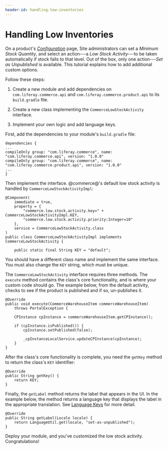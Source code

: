 ```yaml
---
header-id: handling-low-inventories
---
```


# Handling Low Inventories

On a product's
[*Configuration*](/web/commerce/documentation/-/knowledge_base/1-0/configuration)
page, Site administrators can set a *Minimum Stock Quantity*, and select an
action---a *Low Stock Activity*---to be taken automatically if stock falls to
that level. Out of the box, only one action---*Set as Unpublished* is
available. This tutorial explains how to add additional custom options.

Follow these steps:

1.  Create a new module and add dependencies on `com.liferay.commerce.api` and
    `com.liferay.commerce.product.api` to its `build.gradle` file.

2.  Create a new class implementing the `CommerceLowStockActivity` interface.

3.  Implement your own logic and add language keys.

First, add the dependencies to your module's `build.gradle` file:


    dependencies { 
    ...
	compileOnly group: "com.liferay.commerce", name: "com.liferay.commerce.api", version: "1.0.0"
    compileOnly group: "com.liferay.commerce", name: "com.liferay.commerce.product.api", version: "1.0.0"
    ...
	}

Then implement the interface. @commerce@'s default low stock activity is handled
by `CommerceLowStockActivityImpl`:

    @Component(
        immediate = true,
        property = {
            "commerce.low.stock.activity.key=" + CommerceLowStockActivityImpl.KEY,
            "commerce.low.stock.activity.priority:Integer=10"
        },
        service = CommerceLowStockActivity.class
    )
    public class CommerceLowStockActivityImpl implements CommerceLowStockActivity {

        public static final String KEY = "default";

You should have a different class name and implement the same interface. You
must also change the `KEY` string, which must be unique.

The `CommerceLowStockActivity` interface requires three methods. The `execute`
method contains the class's core functionality, and is where your custom code
should go. The example below, from the default activity, checks to see if the
product is published and if so, un-publishes it.

	@Override
	public void execute(CommerceWarehouseItem commerceWarehouseItem)
		throws PortalException {

		CPInstance cpInstance = commerceWarehouseItem.getCPInstance();

		if (cpInstance.isPublished()) {
			cpInstance.setPublished(false);

			_cpInstanceLocalService.updateCPInstance(cpInstance);
		}
	}

After the class's core functionality is complete, you need the `getKey` method
to return the class's `KEY` identifier:

	@Override
	public String getKey() {
		return KEY;
	}

Finally, the `getLabel` method returns the label that appears in the UI. In the
example below, the method returns a language key that displays the label in the
appropriate translation. See 
[Language Keys](/develop/tutorials/-/knowledge_base/7-1/localizing-your-application) for
more detail.

	@Override
	public String getLabel(Locale locale) {
		return LanguageUtil.get(locale, "set-as-unpublished");
	}

Deploy your module, and you've customized the low stock activity.
Congratulations! 
